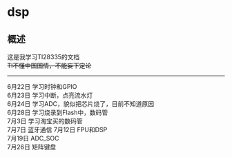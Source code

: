 # dsp 
## 概述  

这是我学习TI28335的文档  
~~TI不懂中国国情，不能妄下定论~~  

---  
6月22日 学习时钟和GPIO  
6月23日 学习中断，点亮流水灯  
6月24日 学习ADC，貌似把芯片烧了，目前不知道原因  
6月28日 学习烧录到Flash中，数码管  
7月3日  学习淘宝买的数码管  
7月7日  蓝牙通信
7月12日 FPU和DSP   
7月19日 ADC_SOC    
7月26日 矩阵键盘  



